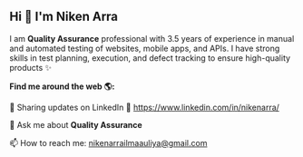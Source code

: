 ## Hi 👋 I'm Niken Arra 

 I am **Quality Assurance** professional with 3.5 years of experience in manual and automated testing
 of websites, mobile apps, and APIs. I have strong skills in test planning, execution, and defect tracking
 to ensure high-quality products ✨

**Find me around the web 🌎:**

💌 Sharing updates on LinkedIn 💼 https://www.linkedin.com/in/nikenarra/ 

💬 Ask me about **Quality Assurance**

📫 How to reach me: nikenarrailmaauliya@gmail.com

